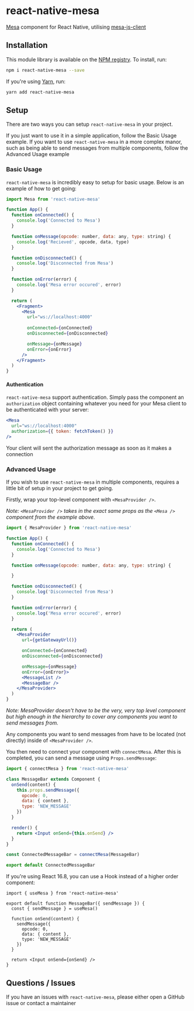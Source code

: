 # react-native-mesa
[Mesa](https://github.com/crybapp/mesa) component for React Native, utilising [mesa-js-client](https://github.com/neoncloth/mesa-js-client)

## Installation
This module library is available on the [NPM registry](https://www.npmjs.com/package/react-native-mesa). To install, run:
```bash
npm i react-native-mesa --save
```
If you're using [Yarn](https://yarnpkg.com), run:

```bash
yarn add react-native-mesa
```

## Setup
There are two ways you can setup `react-native-mesa` in your project.

If you just want to use it in a simple application, follow the Basic Usage example. If you want to use `react-native-mesa` in a more complex manor, such as being able to send messages from multiple components, follow the Advanced Usage example

### Basic Usage
`react-native-mesa` is incredibly easy to setup for basic usage. Below is an example of how to get going:
```jsx
import Mesa from 'react-native-mesa'

function App() {
  function onConnected() {
    console.log('Connected to Mesa')
  }

  function onMessage(opcode: number, data: any, type: string) {
    console.log('Recieved', opcode, data, type)
  }

  function onDisconnected() {
    console.log('Disconnected from Mesa')
  }

  function onError(error) {
    console.log('Mesa error occured', error)
  }

  return (
    <Fragment>
      <Mesa
        url="ws://localhost:4000"
        
        onConnected={onConnected}
        onDisconnected={onDisconnected}

        onMessage={onMessage}
        onError={onError}
      />
    </Fragment>
  )
}
```

#### Authentication
`react-native-mesa` support authentication. Simply pass the component an `authorization` object containing whatever you need for your Mesa client to be authenticated with your server:
```jsx
<Mesa
  url="ws://localhost:4000"
  authorization={{ token: fetchToken() }}
/>
```

Your client will sent the authorization message as soon as it makes a connection

### Advanced Usage
If you wish to use `react-native-mesa` in multiple components, requires a little bit of setup in your project to get going.

Firstly, wrap your top-level component with `<MesaProvider />`.

*Note: `<MesaProvider />` takes in the exact same props as the `<Mesa />` component from the example above.*

```jsx
import { MesaProvider } from 'react-native-mesa'

function App() {
  function onConnected() {
    console.log('Connected to Mesa')
  }

  function onMessage(opcode: number, data: any, type: string) {

  }

  function onDisconnected() {
    console.log('Disconnected from Mesa')
  }

  function onError(error) {
    console.log('Mesa error occured', error)
  }

  return (
    <MesaProvider
      url={getGatewayUrl()}

      onConnected={onConnected}
      onDisconnected={onDisconnected}

      onMessage={onMessage}
      onError={onError}>
      <MessageList />
      <MessageBar />
    </MesaProvider>
  )
}
```

*Note: MesaProvider doesn't have to be the very, very top level component but high enough in the hierarchy to cover any components you want to send messages from.*

Any components you want to send messages from have to be located (not directly) inside of `<MesaProvider />`.

You then need to connect your component with `connectMesa`. After this is completed, you can send a message using `Props.sendMessage`:
```jsx
import { connectMesa } from 'react-native-mesa'

class MessageBar extends Component {
  onSend(content) {
    this.props.sendMessage({
      opcode: 0,
      data: { content },
      type: 'NEW_MESSAGE'
    })
  }

  render() {
    return <Input onSend={this.onSend} />
  }
}

const ConnectedMessageBar = connectMesa(MessageBar)

export default ConnectedMessageBar
```

If you're using React 16.8, you can use a Hook instead of a higher order component:
```tsx
import { useMesa } from 'react-native-mesa'

export default function MessageBar({ sendMessage }) {
  const { sendMessage } = useMesa()

  function onSend(content) {
    sendMessage({
      opcode: 0,
      data: { content },
      type: 'NEW_MESSAGE'
    })
  }

  return <Input onSend={onSend} />
}
```

## Questions / Issues
If you have an issues with `react-native-mesa`, please either open a GitHub issue or contact a maintainer

